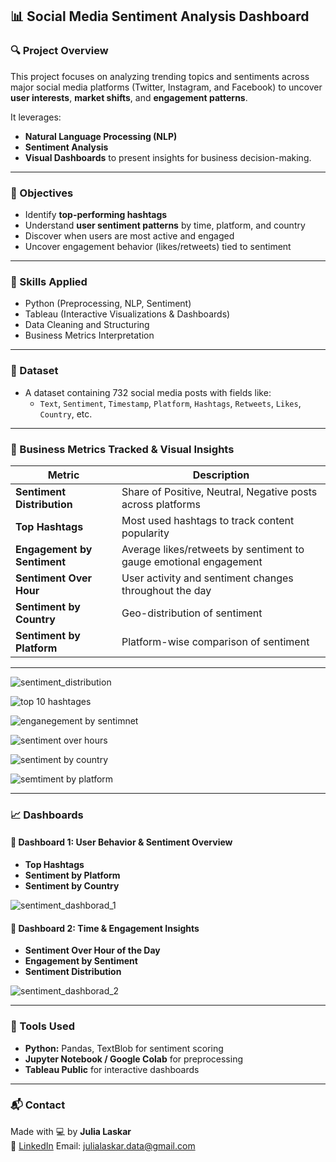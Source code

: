 ## 📊 Social Media Sentiment Analysis Dashboard

### 🔍 Project Overview
This project focuses on analyzing trending topics and sentiments across major social media platforms (Twitter, Instagram, and Facebook) to uncover **user interests**, **market shifts**, and **engagement patterns**.

It leverages:
- **Natural Language Processing (NLP)**
- **Sentiment Analysis**
- **Visual Dashboards** to present insights for business decision-making.

---

### 🎯 Objectives

- Identify **top-performing hashtags**
- Understand **user sentiment patterns** by time, platform, and country
- Discover when users are most active and engaged
- Uncover engagement behavior (likes/retweets) tied to sentiment

---

### 🧠 Skills Applied

- Python (Preprocessing, NLP, Sentiment)
- Tableau (Interactive Visualizations & Dashboards)
- Data Cleaning and Structuring
- Business Metrics Interpretation

---

### 📁 Dataset

- A dataset containing 732 social media posts with fields like:
  - `Text`, `Sentiment`, `Timestamp`, `Platform`, `Hashtags`, `Retweets`, `Likes`, `Country`, etc.

---

### 📌 Business Metrics Tracked & Visual Insights

| Metric                    | Description                                                             |
|--------------------------|-------------------------------------------------------------------------|
| **Sentiment Distribution** | Share of Positive, Neutral, Negative posts across platforms              |
| **Top Hashtags**          | Most used hashtags to track content popularity                          |
| **Engagement by Sentiment** | Average likes/retweets by sentiment to gauge emotional engagement       |
| **Sentiment Over Hour**   | User activity and sentiment changes throughout the day                   |
| **Sentiment by Country**  | Geo-distribution of sentiment                                            |
| **Sentiment by Platform** | Platform-wise comparison of sentiment                                    |

---
![sentiment_distribution](https://github.com/user-attachments/assets/c47b976a-91bd-4b22-8ae5-cd5370df443d)

![top 10 hashtages](https://github.com/user-attachments/assets/77d6200a-03f7-4627-aeec-be7c33ebe5b9)

![enganegement by sentimnet](https://github.com/user-attachments/assets/d906011f-179a-455b-b859-ac73af1a6331)

![sentiment over hours](https://github.com/user-attachments/assets/2dcca397-0b2b-4a83-947d-5a7e2b227aec)

![sentiment by country](https://github.com/user-attachments/assets/d23ae6ee-ff5b-4104-8e2f-c588e3bf5cfa)

![semtiment by platform](https://github.com/user-attachments/assets/19960f70-5a4b-40c8-9226-f56e4d83bcbe)

---

### 📈 Dashboards

#### 📌 Dashboard 1: User Behavior & Sentiment Overview

- **Top Hashtags**
- **Sentiment by Platform**
- **Sentiment by Country**
  
![sentiment_dashborad_1](https://github.com/user-attachments/assets/d4a57eb8-6958-4fd0-9294-84c95d203637)

#### 📌 Dashboard 2: Time & Engagement Insights

- **Sentiment Over Hour of the Day**
- **Engagement by Sentiment**
- **Sentiment Distribution** 

![sentiment_dashborad_2](https://github.com/user-attachments/assets/69f3b173-a0ef-42b7-a3dc-78bafeb3ab46)

---

### 🧰 Tools Used

- **Python:** Pandas, TextBlob for sentiment scoring
- **Jupyter Notebook / Google Colab** for preprocessing
- **Tableau Public** for interactive dashboards

---

### 📬 Contact

Made with 💻 by **Julia Laskar**  
📩 [LinkedIn](https://www.linkedin.com/in/yourprofile)
Email: julialaskar.data@gmail.com
